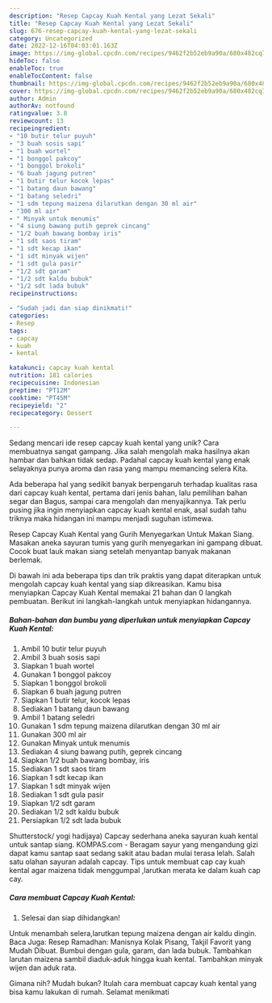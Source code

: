 ```yaml
---
description: "Resep Capcay Kuah Kental yang Lezat Sekali"
title: "Resep Capcay Kuah Kental yang Lezat Sekali"
slug: 676-resep-capcay-kuah-kental-yang-lezat-sekali
category: Uncategorized
date: 2022-12-16T04:03:01.163Z
image: https://img-global.cpcdn.com/recipes/9462f2b52eb9a90a/680x482cq70/capcay-kuah-kental-foto-resep-utama.jpg
hideToc: false
enableToc: true
enableTocContent: false
thumbnail: https://img-global.cpcdn.com/recipes/9462f2b52eb9a90a/680x482cq70/capcay-kuah-kental-foto-resep-utama.jpg
cover: https://img-global.cpcdn.com/recipes/9462f2b52eb9a90a/680x482cq70/capcay-kuah-kental-foto-resep-utama.jpg
author: Admin
authorAv: notfound
ratingvalue: 3.8
reviewcount: 13
recipeingredient:
- "10 butir telur puyuh"
- "3 buah sosis sapi"
- "1 buah wortel"
- "1 bonggol pakcoy"
- "1 bonggol brokoli"
- "6 buah jagung putren"
- "1 butir telur kocok lepas"
- "1 batang daun bawang"
- "1 batang seledri"
- "1 sdm tepung maizena dilarutkan dengan 30 ml air"
- "300 ml air"
- " Minyak untuk menumis"
- "4 siung bawang putih geprek cincang"
- "1/2 buah bawang bombay iris"
- "1 sdt saos tiram"
- "1 sdt kecap ikan"
- "1 sdt minyak wijen"
- "1 sdt gula pasir"
- "1/2 sdt garam"
- "1/2 sdt kaldu bubuk"
- "1/2 sdt lada bubuk"
recipeinstructions:

- "Sudah jadi dan siap dinikmati!"
categories:
- Resep
tags:
- capcay
- kuah
- kental

katakunci: capcay kuah kental 
nutrition: 181 calories
recipecuisine: Indonesian
preptime: "PT12M"
cooktime: "PT45M"
recipeyield: "2"
recipecategory: Dessert

---
```





Sedang mencari ide resep capcay kuah kental yang unik? Cara membuatnya sangat gampang. Jika salah mengolah maka hasilnya akan hambar dan bahkan tidak sedap. Padahal capcay kuah kental yang enak selayaknya punya aroma dan rasa yang mampu memancing selera Kita.





Ada beberapa hal yang sedikit banyak berpengaruh terhadap kualitas rasa dari capcay kuah kental, pertama dari jenis bahan, lalu pemilihan bahan segar dan Bagus, sampai cara mengolah dan menyajikannya. Tak perlu pusing jika ingin menyiapkan capcay kuah kental enak,      asal sudah tahu triknya maka hidangan ini mampu menjadi suguhan istimewa.














Resep Capcay Kuah Kental yang Gurih Menyegarkan Untuk Makan Siang. Masakan aneka sayuran tumis yang gurih menyegarkan ini gampang dibuat. Cocok buat lauk makan siang setelah menyantap banyak makanan berlemak.






Di bawah ini ada beberapa tips dan trik praktis yang dapat diterapkan untuk mengolah capcay kuah kental yang siap dikreasikan. Kamu bisa menyiapkan Capcay Kuah Kental memakai 21 bahan dan 0 langkah pembuatan. Berikut ini langkah-langkah untuk menyiapkan hidangannya.

<!--inarticleads1-->

##### Bahan-bahan dan bumbu yang diperlukan untuk menyiapkan Capcay Kuah Kental:

1. Ambil 10 butir telur puyuh
1. Ambil 3 buah sosis sapi
1. Siapkan 1 buah wortel
1. Gunakan 1 bonggol pakcoy
1. Siapkan 1 bonggol brokoli
1. Siapkan 6 buah jagung putren
1. Siapkan 1 butir telur, kocok lepas
1. Sediakan 1 batang daun bawang
1. Ambil 1 batang seledri
1. Gunakan 1 sdm tepung maizena dilarutkan dengan 30 ml air
1. Gunakan 300 ml air
1. Gunakan  Minyak untuk menumis
1. Sediakan 4 siung bawang putih, geprek cincang
1. Siapkan 1/2 buah bawang bombay, iris
1. Sediakan 1 sdt saos tiram
1. Siapkan 1 sdt kecap ikan
1. Siapkan 1 sdt minyak wijen
1. Sediakan 1 sdt gula pasir
1. Siapkan 1/2 sdt garam
1. Sediakan 1/2 sdt kaldu bubuk
1. Persiapkan 1/2 sdt lada bubuk


Shutterstock/ yogi hadijaya) Capcay sederhana aneka sayuran kuah kental untuk santap siang. KOMPAS.com - Beragam sayur yang mengandung gizi dapat kamu santap saat sedang sakit atau badan mulai terasa lelah. Salah satu olahan sayuran adalah capcay. Tips untuk membuat cap cay kuah kental agar maizena tidak menggumpal ,larutkan merata ke dalam kuah cap cay. 

<!--inarticleads2-->

##### Cara membuat Capcay Kuah Kental:


1. Selesai dan siap dihidangkan!

Untuk menambah selera,larutkan tepung maizena dengan air kaldu dingin. Baca Juga: Resep Ramadhan: Manisnya Kolak Pisang, Takjil Favorit yang Mudah Dibuat. Bumbui dengan gula, garam, dan lada bubuk. Tambahkan larutan maizena sambil diaduk-aduk hingga kuah kental. Tambahkan minyak wijen dan aduk rata. 

Gimana nih? Mudah bukan? Itulah cara membuat capcay kuah kental yang bisa kamu lakukan di rumah. Selamat menikmati
